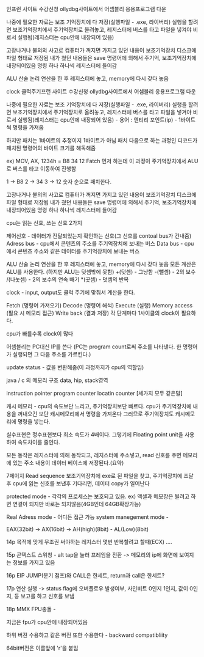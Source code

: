 인프런 사이트 수강신청
ollydbg사이트에서 어셈블리 응용프로그램 다운

나중에 필요한 자료는 보조 기억장치에 다 저장(실행파일 - .exe, 라이버리) 
실행을 할려면 보조기억장치에서 주기억장치로 올려놓고, 레지스터에 버스를 타고 파일을 넣겨야 비로서 실행됨(레지스터는 cpu안에 내장되어 있음)

고장나거나 불의의 사고로 컴퓨터가 꺼지면 가지고 있던 내용이 보조기억장치 디스크에 파일 형태로 저장됨
내가 쳤던 내용들은 save 명령어에 의해서 주기억, 보조기억장치에 내장되어있음
명령 하나 하나씩 레지스터에 들어감

ALU 산술 논리 연산을 한 후 레지스터에 놓고, memory에 다시 갖다 놓음

clock 클럭주기프런 사이트 수강신청
ollydbg사이트에서 어셈블리 응용프로그램 다운

나중에 필요한 자료는 보조 기억장치에 다 저장(실행파일 - .exe, 라이버리) 
실행을 할려면 보조기억장치에서 주기억장치로 올려놓고, 레지스터에 버스를 타고 파일을 넣겨야 비로서 실행됨(레지스터는 cpu안에 내장되어 있음) - 용어 : 엔티리 포인트(ip) - 1바이트씩 명령을 가져옴

하지만 패치는 1바이트의 추정이지 1바이트가 아님
패치 다음으로 하는 과정인 디코드가 패치된 명령어의 바이트 크기를 해독해줌


ex) MOV, AX, 1234h = B8 34 12 
Fatch 먼저 하는데 이 과정이 주기억장치에서 ALU로 버스를 타고 이동하여 진행함

1 -> B8
2 -> 34
3 -> 12
숫자 순으로 패치한다.

고장나거나 불의의 사고로 컴퓨터가 꺼지면 가지고 있던 내용이 보조기억장치 디스크에 파일 형태로 저장됨
내가 쳤던 내용들은 save 명령어에 의해서 주기억, 보조기억장치에 내장되어있음
명령 하나 하나씩 레지스터에 들어감

cpu는 읽는 신호, 쓰는 신호 2가지

제어신호 - 데이터가 전달되었는지 확인하는 신호(그 신호를 contoal bus가 건내줌)
Adress bus - cpu에서 콘텐츠의 주소를 주기억장치에 보내는 버스
Data bus - cpu에서 콘텐츠 주소와 같은 데이터를 주기억장치에 보내는 버스


ALU 산술 논리 연산을 한 후 레지스터에 놓고, memory에 다시 갖다 놓음
모든 계산은 ALU를 사용한다. (하지만 ALU는 덧셈밖에 못함) 
+(덧셈) - 그냥함
-(뺄셈) - 2의 보수
/(나눗셈) - 2의 보수의 연속 빼기
*(곳셈) - 덧셈의 반복


clock - input, output도 클럭 주기에 맞춰서 계산을 한다.

Fetch (명령어 가져오기)
Decode (명령어 해석)
Execute (실행)
Memory access (필요 시 메모리 접근)
Write back (결과 저장)
각 단계마다 1사이클의 clock이 필요하다.

cpu가 빠를수록 clock이 많다

어셈블리는 PC대신 IP를 쓴다 (PC는 program count로써 주소를 나타낸다. 한 명령어가 실행되면 그 다음 주소를 가르킨다.) 

update status - 값을 변환해줌(이 과정까지가 cpu의 역할임)


java / c 의 메모리 구조
data, hip, stack영역


instruction pointer
program counter
locatin counter 
[세가지 모두 같은말]

캐시 메모리 - cpu의 속도보단 느리고, 주기억장치보단 빠르다.
cpu가 주기억장치에 내용을 꺼내오긴 보단 캐시메모리에서 명령을 가져온다
그러므로 주기억장치도 캐시메모리에 명령을 넣는다.

실수표현은 정수표현보다 최소 속도가 4배이다.
그렇기에 Floating point unit을 사용하여 속도차이를 줄인다.

모든 동작은 레지스터에 의해 동작되고, 레지스터에 주소넣고, read 신호를 주면 메모리에 있는 주소 내용이 데이터 베이스에 저장된다.(요약)

7페이지 Read sequence
보조기억장치에 exe로 된 파일을 찾고, 주기억장치에 조달 후 cpu에 읽는 신호를 보낸후 기다리면, 데이터 copy가 일어난다

protected mode - 각각의 프로세스는 보호되고 있음. ex) 액셀과 메모장은 될려고 하면 연결이 되지만 바로는 되지않음(4GB인데 64GB확장가능)

Real Adress mode - 어디든 접근 가능 
system manegement mode - 

EAX(32bit) ->  AX(16bit) -> AH(high)(8bit) - AL(Low)(8bit)

14p 목적에 맞게 무조권 써야하는 레지스터
몇번 반복할려고 할때(ECX)
....

15p 콘택스트 스위칭 - alt tap을 눌러 프레임을 전환 -> 메모리의 ip에 화면에 보여지는 정보를 가지고 있음

16p EIP JUMP(분기 점프)와 CALL은 한세트,         return과 call은 한세트?



17p 연산 실행 -> status flag에 오버플로우 발생여부, 사인비트 0인지 1인지, 값이 0인지, 등 보고를 하고 신호를 보냄

18p MMX FPU충돌 - 

지금은 fpu가 cpu안에 내장되어있음

하위 버젼 수용하고 같은 버전 또한 수용한다 - backward compatibliity

64bit버전은 이름앞에 'r'을 붙임








